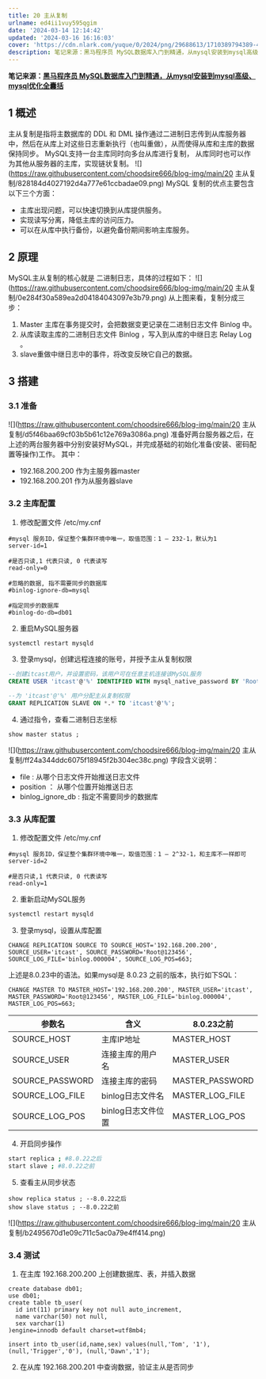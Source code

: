```yaml
---
title: 20 主从复制
urlname: ed4ii1vuy595qgim
date: '2024-03-14 12:14:42'
updated: '2024-03-16 16:16:03'
cover: 'https://cdn.nlark.com/yuque/0/2024/png/29688613/1710389794389-4cbb369e-7a25-4085-8e02-2af2736886b2.png'
description: 笔记来源：黑马程序员 MySQL数据库入门到精通，从mysql安装到mysql高级、mysql优化全囊括1 概述主从复制是指将主数据库的 DDL 和 DML 操作通过二进制日志传到从库服务器中，然后在从库上对这些日志重新执行（也叫重做），从而使得从库和主库的数据保持同步。MySQL支持一台主库...
---
```

**笔记来源：**[**黑马程序员 MySQL数据库入门到精通，从mysql安装到mysql高级、mysql优化全囊括**](https://www.bilibili.com/video/BV1Kr4y1i7ru/?spm_id_from=333.337.search-card.all.click&vd_source=e8046ccbdc793e09a75eb61fe8e84a30)
## 1 概述
主从复制是指将主数据库的 DDL 和 DML 操作通过二进制日志传到从库服务器中，然后在从库上对这些日志重新执行（也叫重做），从而使得从库和主库的数据保持同步。
MySQL支持一台主库同时向多台从库进行复制， 从库同时也可以作为其他从服务器的主库，实现链状复制。
![](https://raw.githubusercontent.com/choodsire666/blog-img/main/20 主从复制/828184d4027192d4a777e61ccbadae09.png)
MySQL 复制的优点主要包含以下三个方面：

- 主库出现问题，可以快速切换到从库提供服务。
- 实现读写分离，降低主库的访问压力。
- 可以在从库中执行备份，以避免备份期间影响主库服务。
## 2 原理
MySQL主从复制的核心就是 二进制日志，具体的过程如下：
![](https://raw.githubusercontent.com/choodsire666/blog-img/main/20 主从复制/0e284f30a589ea2d04184043097e3b79.png)
从上图来看，复制分成三步：

1. Master 主库在事务提交时，会把数据变更记录在二进制日志文件 Binlog 中。
2. 从库读取主库的二进制日志文件 Binlog ，写入到从库的中继日志 Relay Log 。
3. slave重做中继日志中的事件，将改变反映它自己的数据。
## 3 搭建
### 3.1 准备

![](https://raw.githubusercontent.com/choodsire666/blog-img/main/20 主从复制/d5f46baa69cf03b5b61c12e769a3086a.png)
准备好两台服务器之后，在上述的两台服务器中分别安装好MySQL，并完成基础的初始化准备(安装、密码配置等操作)工作。 其中：

- 192.168.200.200 作为主服务器master
- 192.168.200.201 作为从服务器slave

### 3.2 主库配置

1. 修改配置文件 /etc/my.cnf
```properties
#mysql 服务ID，保证整个集群环境中唯一，取值范围：1 – 232-1，默认为1 
server-id=1 

#是否只读,1 代表只读, 0 代表读写 
read-only=0 

#忽略的数据, 指不需要同步的数据库 
#binlog-ignore-db=mysql 

#指定同步的数据库 
#binlog-do-db=db01
```

2. 重启MySQL服务器
```bash
systemctl restart mysqld
```

3. 登录mysql，创建远程连接的账号，并授予主从复制权限
```sql
--创建itcast用户，并设置密码，该用户可在任意主机连接该MySQL服务 
CREATE USER 'itcast'@'%' IDENTIFIED WITH mysql_native_password BY 'Root@123456' ;

--为 'itcast'@'%' 用户分配主从复制权限 
GRANT REPLICATION SLAVE ON *.* TO 'itcast'@'%';
```

4. 通过指令，查看二进制日志坐标
```plsql
show master status ;
```
![](https://raw.githubusercontent.com/choodsire666/blog-img/main/20 主从复制/ff24a344ddc6075f18945f2b304ec38c.png)
字段含义说明：

- file : 从哪个日志文件开始推送日志文件
- position ： 从哪个位置开始推送日志
- binlog_ignore_db : 指定不需要同步的数据库

### 3.3 从库配置

1. 修改配置文件 /etc/my.cnf
```properties
#mysql 服务ID，保证整个集群环境中唯一，取值范围：1 – 2^32-1，和主库不一样即可 
server-id=2 

#是否只读,1 代表只读, 0 代表读写 
read-only=1
```

2. 重新启动MySQL服务
```bash
systemctl restart mysqld
```

3. 登录mysql，设置从库配置
```plsql
CHANGE REPLICATION SOURCE TO SOURCE_HOST='192.168.200.200', SOURCE_USER='itcast', SOURCE_PASSWORD='Root@123456', SOURCE_LOG_FILE='binlog.000004', SOURCE_LOG_POS=663;
```

上述是8.0.23中的语法。如果mysql是 8.0.23 之前的版本，执行如下SQL：
```plsql
CHANGE MASTER TO MASTER_HOST='192.168.200.200', MASTER_USER='itcast', MASTER_PASSWORD='Root@123456', MASTER_LOG_FILE='binlog.000004', MASTER_LOG_POS=663;
```
| 参数名 | 含义 | 8.0.23之前 |
| --- | --- | --- |
| SOURCE_HOST | 主库IP地址 | MASTER_HOST |
| SOURCE_USER | 连接主库的用户名 | MASTER_USER |
| SOURCE_PASSWORD | 连接主库的密码 | MASTER_PASSWORD |
| SOURCE_LOG_FILE | binlog日志文件名 | MASTER_LOG_FILE |
| SOURCE_LOG_POS | binlog日志文件位置 | MASTER_LOG_POS |


4. 开启同步操作
```bash
start replica ; #8.0.22之后 
start slave ; #8.0.22之前
```

5. 查看主从同步状态
```plsql
show replica status ; --8.0.22之后 
show slave status ; --8.0.22之前
```
![](https://raw.githubusercontent.com/choodsire666/blog-img/main/20 主从复制/b2495670d1e09c711c5ac0a79e4ff414.png)
### 3.4 测试

1. 在主库 192.168.200.200 上创建数据库、表，并插入数据
```plsql
create database db01; 
use db01; 
create table tb_user( 
  id int(11) primary key not null auto_increment, 
  name varchar(50) not null, 
  sex varchar(1) 
)engine=innodb default charset=utf8mb4; 

insert into tb_user(id,name,sex) values(null,'Tom', '1'),(null,'Trigger','0'), (null,'Dawn','1');
```

2. 在从库 192.168.200.201 中查询数据，验证主从是否同步
